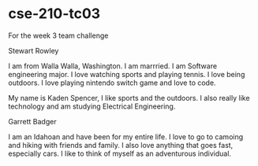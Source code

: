 # cse-210-tc03
For the week 3 team challenge

Stewart Rowley

I am from Walla Walla, Washington. I am marrried. I am Software engineering major.
I love watching sports and playing tennis. I love being outdoors. 
I love playing nintendo switch game and love to code. 


 
My name is Kaden Spencer, I like sports and the outdoors. I also really like technology and am studying Electrical Engineering. 


Garrett Badger

I am an Idahoan and have been for my entire life. I love to go to camoing and hiking with friends and family. 
I also love anything that goes fast, especially cars. I like to think of myself as an adventurous individual. 
 

